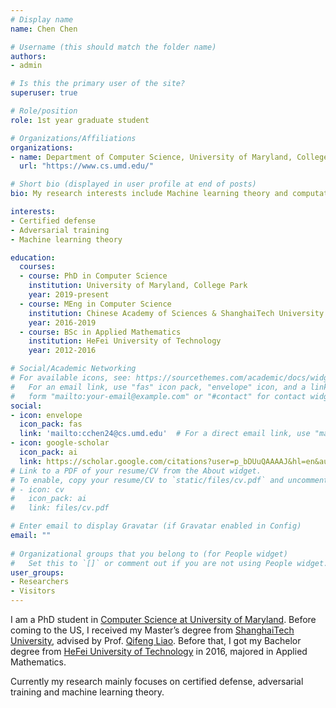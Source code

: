 ```yaml
---
# Display name
name: Chen Chen

# Username (this should match the folder name)
authors:
- admin

# Is this the primary user of the site?
superuser: true

# Role/position
role: 1st year graduate student

# Organizations/Affiliations
organizations:
- name: Department of Computer Science, University of Maryland, College Park
  url: "https://www.cs.umd.edu/"

# Short bio (displayed in user profile at end of posts)
bio: My research interests include Machine learning theory and computational linear algebra.

interests:
- Certified defense
- Adversarial training
- Machine learning theory

education:
  courses:
  - course: PhD in Computer Science
    institution: University of Maryland, College Park
    year: 2019-present
  - course: MEng in Computer Science
    institution: Chinese Academy of Sciences & ShanghaiTech University
    year: 2016-2019
  - course: BSc in Applied Mathematics
    institution: HeFei University of Technology
    year: 2012-2016

# Social/Academic Networking
# For available icons, see: https://sourcethemes.com/academic/docs/widgets/#icons
#   For an email link, use "fas" icon pack, "envelope" icon, and a link in the
#   form "mailto:your-email@example.com" or "#contact" for contact widget.
social:
- icon: envelope
  icon_pack: fas
  link: 'mailto:cchen24@cs.umd.edu'  # For a direct email link, use "mailto:test@example.org".
- icon: google-scholar
  icon_pack: ai
  link: https://scholar.google.com/citations?user=p_bDUuQAAAAJ&hl=en&authuser=2
# Link to a PDF of your resume/CV from the About widget.
# To enable, copy your resume/CV to `static/files/cv.pdf` and uncomment the lines below.  
# - icon: cv
#   icon_pack: ai
#   link: files/cv.pdf

# Enter email to display Gravatar (if Gravatar enabled in Config)
email: ""
  
# Organizational groups that you belong to (for People widget)
#   Set this to `[]` or comment out if you are not using People widget.  
user_groups:
- Researchers
- Visitors
---
```


I am a PhD student in [Computer Science at University of Maryland](https://www.cs.umd.edu/). Before coming to the US, I received my Master’s degree from [ShanghaiTech University](http://www.shanghaitech.edu.cn/eng/main.htm), advised by Prof. [Qifeng Liao](https://scholar.google.com/citations?user=9XKE7FYAAAAJ&hl=en). Before that, I got my Bachelor degree from [HeFei University of Technology](https://en.wikipedia.org/wiki/Hefei_University_of_Technology) in 2016, majored in Applied Mathematics.

Currently my research mainly focuses on certified defense, adversarial training and machine learning theory.
